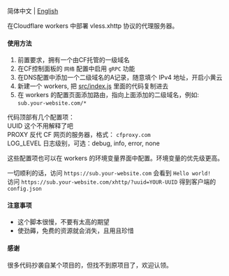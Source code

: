 简体中文 | [English](./docs/en.md)  

在Cloudflare workers 中部署 vless.xhttp 协议的代理服务器。  

#### 使用方法
 1. 前置要求，拥有一个由CF托管的一级域名
 1. 在CF控制面板的 `网络` 配置中启用 `gRPC` 功能
 1. 在DNS配置中添加一个二级域名的A记录，随意填个 IPv4 地址，开启小黄云
 1. 新建一个 workers, 把 [src/index.js](./src/index.js) 里面的代码复制进去
 1. 在 workers 的配置页面添加路由，指向上面添加的二级域名，例如: `sub.your-website.com/*`

代码顶部有几个配置项：  
UUID 这个不用解释了吧  
PROXY 反代 CF 网页的服务器，格式： `cfproxy.com`  
LOG_LEVEL 日志级别，可选：debug, info, error, none  

这些配置项也可以在 workers 的环境变量界面中配置。环境变量的优先级更高。  

一切顺利的话，访问 `https://sub.your-website.com` 会看到 `Hello world!`  
访问 `https://sub.your-website.com/xhttp/?uuid=YOUR-UUID` 得到客户端的 `config.json`  

#### 注意事项
 * 这个脚本很慢，不要有太高的期望
 * 使劲薅，免费的资源就会消失，且用且珍惜

#### 感谢
很多代码抄袭自某个项目的，但找不到原项目了，欢迎认领。  
